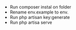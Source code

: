 
- Run composer instal on folder
- Rename env.example to env.
- Run php artisan key:generate
- Run php artisa serve
